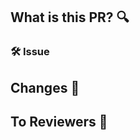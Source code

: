 ## What is this PR? 🔍
<!-- 무슨 목적/이유로 구현했는지 -->

### 🛠️ Issue
<!-- Closes #number -->

## Changes 📝
<!-- 작업한 내용 적어주세요 -->

## To Reviewers 📢
<!-- 이 부분 좀 같이 봐주세요 / 혹은 하고 싶은 말 -->
